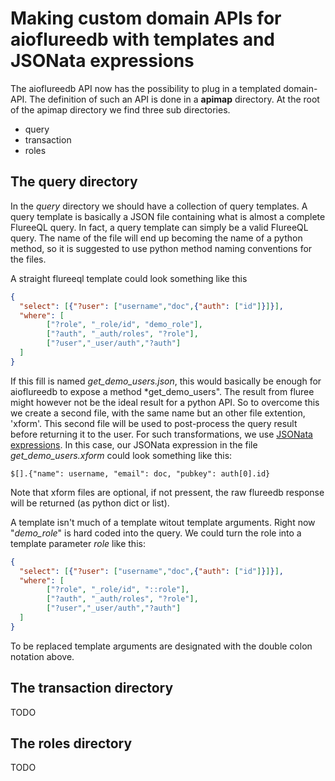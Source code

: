 # Making custom domain APIs for aioflureedb with templates and JSONata expressions

The aioflureedb API now has the possibility to plug in a templated domain-API. 
The definition of such an API is done in a **apimap** directory. At the root of 
the apimap directory we find three sub directories.

* query
* transaction
* roles

## The query directory

In the *query* directory we should have a collection of query templates. A query template is basically a JSON file
containing what is almost a complete FlureeQL query. In fact, a query template can simply be a valid FlureeQL query.
The name of the file will end up becoming the name of a python method, so it is suggested to use python method naming conventions for the files.

A straight flureeql template could look something like this

```json
{
  "select": [{"?user": ["username","doc",{"auth": ["id"]}]}],
  "where": [
        ["?role", "_role/id", "demo_role"],
        ["?auth", "_auth/roles", "?role"],
        ["?user","_user/auth","?auth"]
  ]
}
```

If this fill is named *get_demo_users.json*, this would basically be enough for aioflureedb to expose a method *get_demo_users".  The result from fluree might however not be the ideal result for a python API. So to overcome this we create a second file, with the same name but an other file extention, 'xform'. This second file will be used to post-process the query result before returning it to the user. For such transformations, we use [JSONata expressions](https://jsonata.org/). In this case, our JSONata expression in the file *get_demo_users.xform* could look something like this:

```
$[].{"name": username, "email": doc, "pubkey": auth[0].id}
```

Note that xform files are optional, if not pressent, the raw flureedb response will be returned (as python dict or list).

A template isn't much of a template witout template arguments. Right now "*demo_role*" is hard coded into the query. We could turn the role into a template parameter *role* like this:

```json
{
  "select": [{"?user": ["username","doc",{"auth": ["id"]}]}],
  "where": [
        ["?role", "_role/id", "::role"],
        ["?auth", "_auth/roles", "?role"],
        ["?user","_user/auth","?auth"]
  ]
}
```

To be replaced template arguments are designated with the double colon notation above.

## The transaction directory

TODO

## The roles directory

TODO
